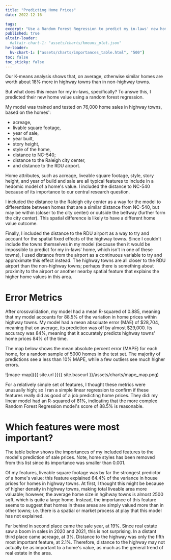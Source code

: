```yaml
---
title: "Predicting Home Prices"
date: 2022-12-16

tags: 
excerpt: "Use a Random Forest Regression to predict my in-laws' new home value, based on proximity to the highway and sales data from highway towns."
published: true
altair-loader:
  #altair-chart-1: "assets/charts/kmeans_plot.json"
hv-loader:
  hv-chart-1: ["assets/charts/importances_table.html", "500"]
toc: false
toc_sticky: false
---
```


Our K-means analysis shows that, on average, otherwise similar homes are worth about 18% more in highway towns than in non-highway towns.

But what does this mean for my in-laws, specifically? To answe this, I predicted their new home value using a random forest regression.

My model was trained and tested on 76,000 home sales in highway towns, based on the homes':

* acreage, 
* livable square footage, 
* year of sale, 
* year built, 
* story height, 
* style of the home,
* distance to NC-540; 
* distance to the Raleigh city center, 
* and distance to the RDU airport.

Home attributes, such as acreage, liveable square footage, style, story height, and year of build and sale are all typical features to include in a hedomic model of a home's value. I included the distance to NC-540 because of its importance to our central research question.

I included the distance to the Raleigh city center as a way for the model to differentiate between homes that are a similar distance from NC-540, but may be within (closer to the city center) or outside the beltway (further form the city center). This spatial difference is likely to have a different home value outcome.

Finally, I included the distance to the RDU airport as a way to try and account for the spatial fixed effects of the highway towns. Since I couldn't include the towns themselves in my model (because then it would be impossible to predict for my in-laws' home, which isn't in one of these towns), I used distance from the airport as a continuous variable to try and approximate this effect instead. The highway towns are all closer to the RDU airport than the non-highway towns; perhaps there is something about proximity to the airport or another nearby spatial feature that explains the higher home values in this area.

# Error Metrics
After crossvalidation, my model had a mean R-squared of 0.885, meaning that my model accounts for 88.5% of the variation in home prices within highway towns. My model had a mean absoluate error (MAE) of $28,704, meaning that on average, its prediction was off by almost $29,000. Its accuracy was 84%, meaning that it accurately predicts highway towns' home prices 84% of the time.

The map below shows the mean absolute percent error (MAPE) for each home, for a random sample of 5000 homes in the test set. The majority of predictions see a less than 10% MAPE, while a few outliers see much higher errors.

![mape-map]({{ site.url }}{{ site.baseurl }}/assets/charts/mape_map.png)

For a relatively simple set of features, I thought these metrics were unusually high; so I ran a simple linear regression to confirm if these features really did as good of a job predicting home prices. They did: my linear model had an R-squared of 81%, indicating that the more complex Random Forest Regression model's score of 88.5% is reasonable.

# Which features were most important?
The table below shows the importances of my included features to the model's prediction of sale prices. Note, home styles has been removed from this list since its importance was smaller than 0.001.

<div id="hv-chart-1"></div>
Of my features, liveable square footage was by far the strongest predictor of a home's value: this feature explained 64.4% of the variance in house prices for homes in highway towns. At first, I thought this might be because of higher density in highway towns, making total liveable area more valuable; however, the average home size in hgihway towns is almost 2500 sqft, which is quite a large home. Instead, the importance of this feature seems to suggest that homes in these areas are simply valued more than in other towns; i.e. there is a spatial or market process at play that this model has not explained.

Far behind in second place came the sale year, at 19%. Since real estate saw a boom in sales in 2020 and 2021, this is not surprising. In a distant third place came acreage, at 3%. Distance to the highway was only the fifth most important feature, at 2.1%. Therefore, distance to the highway may not actually be as important to a home's value, as much as the general trend of real estate in the area.

